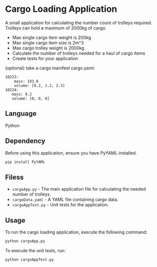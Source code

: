 # Cargo Loading Application
A small application for calculating the number count of trolleys required. Trolleys can hold a maximum of 2000kg of cargo. 

* Max single cargo item weight is 200kg
* Max single cargo item size is 2m^3 
* Max cargo trolley weight is 2000kg
* Calculate the number of trolleys needed for a haul of cargo items
* Create tests for your application

(optional) take a cargo manifest cargo.yaml:
```
10223:
    mass: 193.0
    volume: [0.2, 1.2, 2.3]
10224:
   mass: 9.2
   volume: [0, 0, 0]
```
## Language
Python

## Dependency
Before using this application, ensure you have PyYAML installed.
```bash
pip install PyYAML
```

## Filess
* `cargoApp.py` - The main application file for calculating the needed number of trolleys.
* `cargoData.yaml` - A YAML file containing cargo data.
* `cargoAppTest.py` - Unit tests for the application.

## Usage
To run the cargo loading application, execute the following command:
```bash
python cargoApp.py
```
To execute the unit tests, run:
```bash
python cargoAppTest.py
```